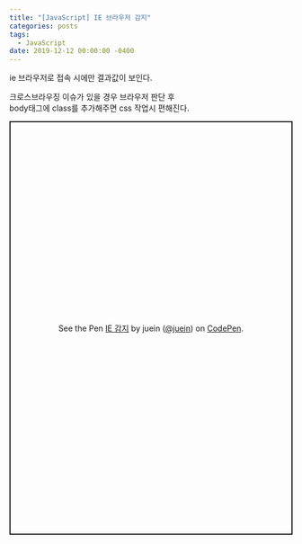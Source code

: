 ```yaml
---
title: "[JavaScript] IE 브라우저 감지"
categories: posts
tags:
  - JavaScript
date: 2019-12-12 00:00:00 -0400
---
```



ie 브라우저로 접속 시에만 결과값이 보인다.    

크로스브라우징 이슈가 있을 경우 브라우저 판단 후   
body태그에 class를 추가해주면 css 작업시 편해진다.   


<p class="codepen" data-height="736" data-theme-id="default" data-default-tab="js,result" data-user="juein" data-slug-hash="eYmzpmM" style="height: 736px; box-sizing: border-box; display: flex; align-items: center; justify-content: center; border: 2px solid; margin: 1em 0; padding: 1em;" data-pen-title="IE 감지">
  <span>See the Pen <a href="https://codepen.io/juein/pen/eYmzpmM">
  IE 감지</a> by juein (<a href="https://codepen.io/juein">@juein</a>)
  on <a href="https://codepen.io">CodePen</a>.</span>
</p>
<script async src="https://static.codepen.io/assets/embed/ei.js"></script>